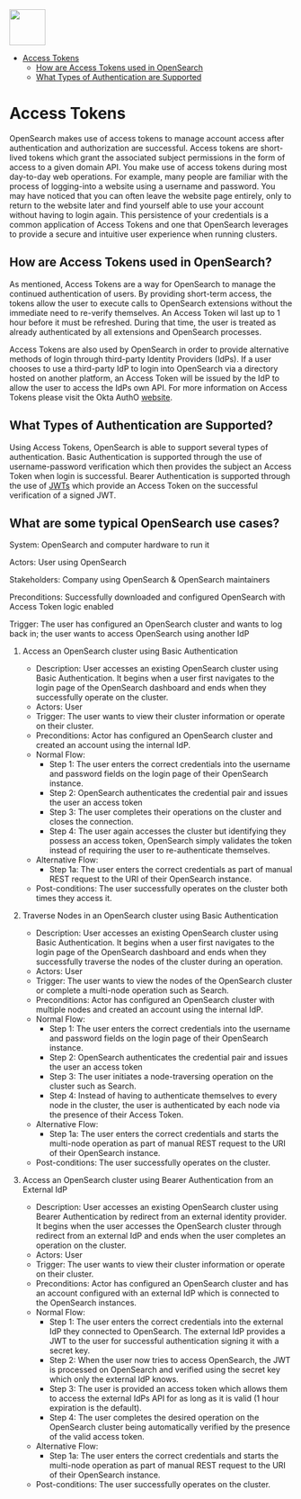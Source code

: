 <img src="https://opensearch.org/assets/img/opensearch-logo-themed.svg" height="64px">

- [Access Tokens](#contributing-to-opensearch)
    - [How are Access Tokens used in OpenSearch](#how-are-access-tokens-used-in-opensearch)
    - [What Types of Authentication are Supported](#what-types-of-authentication-are-supported)



# Access Tokens

OpenSearch makes use of access tokens to manage account access after authentication and authorization are successful. Access tokens are short-lived tokens which grant the associated subject permissions in the form of access to a given domain API. You make use of access tokens during most day-to-day web operations. For example, many people are familiar with the process of logging-into a website using a username and password. You may have noticed that you can often leave the website page entirely, only to return to the website later and find yourself able to use your account without having to login again. This persistence of your credentials is a common application of Access Tokens and one that OpenSearch leverages to provide a secure and intuitive user experience when running clusters.

## How are Access Tokens used in OpenSearch?

As mentioned, Access Tokens are a way for OpenSearch to manage the continued authentication of users. By providing short-term access, the tokens allow the user to execute calls to OpenSearch extensions without the immediate need to re-verify themselves. An Access Token wil last up to 1 hour before it must be refreshed. During that time, the user is treated as already authenticated by all extensions and OpenSearch processes.

Access Tokens are also used by OpenSearch in order to provide alternative methods of login through third-party Identity Providers (IdPs). If a user chooses to use a third-party IdP to login into OpenSearch via a directory hosted on another platform, an Access Token will be issued by the IdP to allow the user to access the IdPs own API. For more information on Access Tokens please visit the Okta AuthO [website](https://auth0.com/docs/secure/tokens/access-tokens).

## What Types of Authentication are Supported?

Using Access Tokens, OpenSearch is able to support several types of authentication. Basic Authentication is supported through the use of username-password verification which then provides the subject an Access Token when login is successful. Bearer Authentication is supported through the use of [JWTs](./jwt.md) which provide an Access Token on the successful verification of a signed JWT.

## What are some typical OpenSearch use cases?

System: OpenSearch and computer hardware to run it

Actors: User using OpenSearch

Stakeholders: Company using OpenSearch & OpenSearch maintainers

Preconditions: Successfully downloaded and configured OpenSearch with Access Token logic enabled

Trigger: The user has configured an OpenSearch cluster and wants to log back in; the user wants to access OpenSearch using another IdP

1. Access an OpenSearch cluster using Basic Authentication

    * Description: User accesses an existing OpenSearch cluster using Basic Authentication. It begins when a user first navigates to the login page of the OpenSearch dashboard and ends when they successfully operate on the cluster.
    * Actors: User
    * Trigger: The user wants to view their cluster information or operate on their cluster.
    * Preconditions: Actor has configured an OpenSearch cluster and created an account using the internal IdP.
    * Normal Flow:
      - Step 1: The user enters the correct credentials into the username and password fields on the login page of their OpenSearch instance.
      - Step 2: OpenSearch authenticates the credential pair and issues the user an access token
      - Step 3: The user completes their operations on the cluster and closes the connection.
      - Step 4: The user again accesses the cluster but identifying they possess an access token, OpenSearch simply validates the token instead of requiring the user to re-authenticate themselves.
    * Alternative Flow:
      - Step 1a: The user enters the correct credentials as part of manual REST request to the URI of their OpenSearch instance.
    * Post-conditions: The user successfully operates on the cluster both times they access it.

2. Traverse Nodes in an OpenSearch cluster using Basic Authentication

    * Description: User accesses an existing OpenSearch cluster using Basic Authentication. It begins when a user first navigates to the login page of the OpenSearch dashboard and ends when they successfully traverse the nodes of the cluster during an operation.
    * Actors: User
    * Trigger: The user wants to view the nodes of the OpenSearch cluster or complete a multi-node operation such as Search.
    * Preconditions: Actor has configured an OpenSearch cluster with multiple nodes and created an account using the internal IdP.
    * Normal Flow:
        - Step 1: The user enters the correct credentials into the username and password fields on the login page of their OpenSearch instance.
        - Step 2: OpenSearch authenticates the credential pair and issues the user an access token
        - Step 3: The user initiates a node-traversing operation on the cluster such as Search.
        - Step 4: Instead of having to authenticate themselves to every node in the cluster, the user is authenticated by each node via the presence of their Access Token.
    * Alternative Flow:
        - Step 1a: The user enters the correct credentials and starts the multi-node operation as part of manual REST request to the URI of their OpenSearch instance.
    * Post-conditions: The user successfully operates on the cluster.

3. Access an OpenSearch cluster using Bearer Authentication from an External IdP

    * Description: User accesses an existing OpenSearch cluster using Bearer Authentication by redirect from an external identity provider. It begins when the user accesses the OpenSearch cluster through redirect from an external IdP and ends when the user completes an operation on the cluster.
    * Actors: User
    * Trigger: The user wants to view their cluster information or operate on their cluster.
    * Preconditions: Actor has configured an OpenSearch cluster and has an account configured with an external IdP which is connected to the OpenSearch instances.
    * Normal Flow:
        - Step 1: The user enters the correct credentials into the external IdP they connected to OpenSearch. The external IdP provides a JWT to the user for successful authentication signing it with a secret key.
        - Step 2: When the user now tries to access OpenSearch, the JWT is processed on OpenSearch and verified using the secret key which only the external IdP knows.
        - Step 3: The user is provided an access token which allows them to access the external IdPs API for as long as it is valid (1 hour expiration is the default).
        - Step 4: The user completes the desired operation on the OpenSearch cluster being automatically verified by the presence of the valid access token.
   * Alternative Flow:
       - Step 1a: The user enters the correct credentials and starts the multi-node operation as part of manual REST request to the URI of their OpenSearch instance.
   * Post-conditions: The user successfully operates on the cluster.


